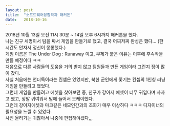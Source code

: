 ```yaml
---
layout: post
title:  "소프트웨어융합학과 해커톤"
date:   2018-10-16
---
```


2018년 10월 13일 오전 11시 30분 ~ 14일 오후 6시까지 해커톤을 했다.
<br>
나는 친구 세명이서 팀을 짜서 게임을 만들기로 했고, 결국 어찌저찌 완성은 했다... (한시간도 안자서 정신이 몽롱했다.)
<br>
게임 이름은 The Under Dog : Runaway 이고, 부제가 붙은 이유는 이후에 후속작을 만들 예정이다 ㅋㅋ
<br>
처음으로 다른 사람들의 도움을 거의 받지 않고 팀원들과 만든 게임이라 그런지 정이 많이 갔다.
<br>
사실 처음에는 언더독이라는 컨셉은 있었지만, 북한 군인에게 쫓기는 컨셉의 1인칭 러닝게임을 만들려고 했었다.
<br>
그런데 게임을 만들려고 에셋을 찾아보던 중, 친구가 강아지 에셋이 너무 귀엽다며 사자고 했고, 정말 귀여워서 맘에 들어서 오케이했다.
<br>
그런데 강아지에셋과 마크같은 네모인간과의 조화가 매우 이상하다 ㅋㅋㅋ 디자이너의 필요성을 느낄 수 있었다.
<br>
사진 올리기는 귀찮아서 나중에 편집해야겠다,,,
